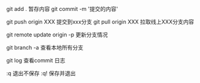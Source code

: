 git add . 暂存内容
git commit -m '提交的内容'

git push origin XXX 提交到xxx分支
git pull origin XXX 拉取线上XXX分支内容

git remote update origin -p 更新分支情况

git branch -a 查看本地所有分支

git log 查看commit 日志

:q  退出不保存  :q!  保存并退出

